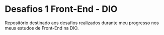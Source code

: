 # Desafios 1 Front-End - DIO
Repositório destinado aos desafios realizados durante meu progresso nos meus estudos de Front-End na DIO.
